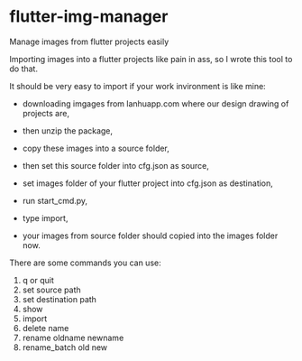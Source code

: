 # flutter-img-manager
Manage images from flutter projects easily


Importing images into a flutter projects like pain in ass, so I wrote this tool to do that.

It should be very easy to import if your work invironment is like mine:

- downloading imgages from lanhuapp.com where our design drawing of projects are,

- then unzip the package,
  
- copy these images into a source folder,
  
- then set this source folder into cfg.json as source,
  
- set images folder of your flutter project into cfg.json as destination,
  
- run start_cmd.py,
  
- type import,

- your images from source folder should copied into the images folder now.
  
  
There are some commands you can use:

  1. q or quit
  2. set source path
  3. set destination path
  4. show
  5. import
  6. delete name
  7. rename oldname newname
  8. rename_batch old new
  
